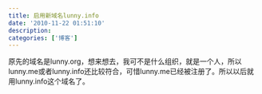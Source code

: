 ```yaml
---
title: 启用新域名lunny.info
date: '2010-11-22 01:51:10'
description: 
categories: ['博客']
---
```


原先的域名是lunny.org，想来想去，我可不是什么组织，就是一个人，所以lunny.me或者lunny.info还比较符合，可惜lunny.me已经被注册了。所以以后就用lunny.info这个域名了。
